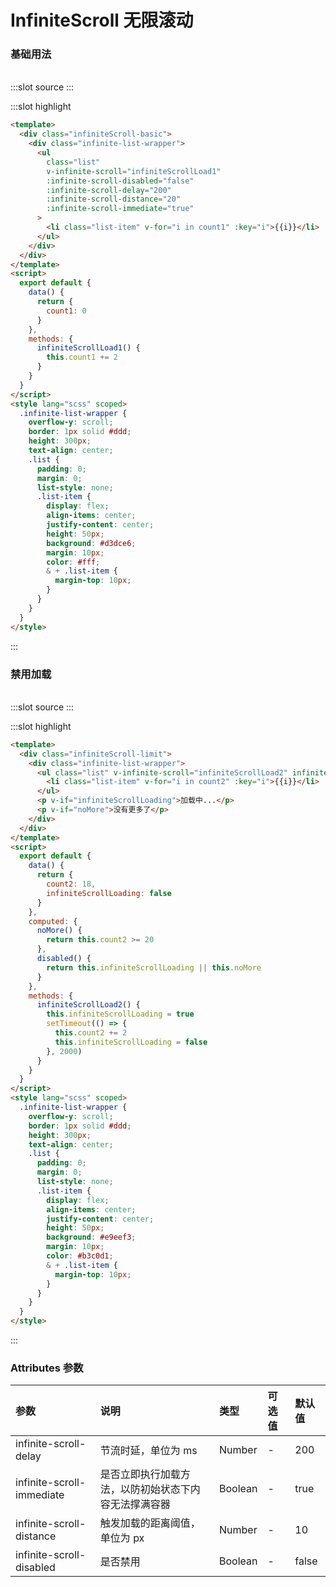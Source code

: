# InfiniteScroll 无限滚动

### 基础用法

<br/>

<demo-block>
:::slot source
<infiniteScroll-basic></infiniteScroll-basic>
:::

:::slot highlight

```html
<template>
  <div class="infiniteScroll-basic">
    <div class="infinite-list-wrapper">
      <ul
        class="list"
        v-infinite-scroll="infiniteScrollLoad1"
        :infinite-scroll-disabled="false"
        :infinite-scroll-delay="200"
        :infinite-scroll-distance="20"
        :infinite-scroll-immediate="true"
      >
        <li class="list-item" v-for="i in count1" :key="i">{{i}}</li>
      </ul>
    </div>
  </div>
</template>
<script>
  export default {
    data() {
      return {
        count1: 0
      }
    },
    methods: {
      infiniteScrollLoad1() {
        this.count1 += 2
      }
    }
  }
</script>
<style lang="scss" scoped>
  .infinite-list-wrapper {
    overflow-y: scroll;
    border: 1px solid #ddd;
    height: 300px;
    text-align: center;
    .list {
      padding: 0;
      margin: 0;
      list-style: none;
      .list-item {
        display: flex;
        align-items: center;
        justify-content: center;
        height: 50px;
        background: #d3dce6;
        margin: 10px;
        color: #fff;
        & + .list-item {
          margin-top: 10px;
        }
      }
    }
  }
</style>
```

:::
</demo-block>

### 禁用加载

<br/>

<demo-block>
:::slot source
<infiniteScroll-limit></infiniteScroll-limit>
:::

:::slot highlight

```html
<template>
  <div class="infiniteScroll-limit">
    <div class="infinite-list-wrapper">
      <ul class="list" v-infinite-scroll="infiniteScrollLoad2" infinite-scroll-disabled="disabled">
        <li class="list-item" v-for="i in count2" :key="i">{{i}}</li>
      </ul>
      <p v-if="infiniteScrollLoading">加载中...</p>
      <p v-if="noMore">没有更多了</p>
    </div>
  </div>
</template>
<script>
  export default {
    data() {
      return {
        count2: 18,
        infiniteScrollLoading: false
      }
    },
    computed: {
      noMore() {
        return this.count2 >= 20
      },
      disabled() {
        return this.infiniteScrollLoading || this.noMore
      }
    },
    methods: {
      infiniteScrollLoad2() {
        this.infiniteScrollLoading = true
        setTimeout(() => {
          this.count2 += 2
          this.infiniteScrollLoading = false
        }, 2000)
      }
    }
  }
</script>
<style lang="scss" scoped>
  .infinite-list-wrapper {
    overflow-y: scroll;
    border: 1px solid #ddd;
    height: 300px;
    text-align: center;
    .list {
      padding: 0;
      margin: 0;
      list-style: none;
      .list-item {
        display: flex;
        align-items: center;
        justify-content: center;
        height: 50px;
        background: #e9eef3;
        margin: 10px;
        color: #b3c0d1;
        & + .list-item {
          margin-top: 10px;
        }
      }
    }
  }
</style>
```

:::
</demo-block>

### Attributes 参数

| 参数                      | 说明                                                 | 类型    | 可选值 | 默认值 |
| :------------------------ | :--------------------------------------------------- | :------ | :----- | :----- |
| infinite-scroll-delay     | 节流时延，单位为 ms                                  | Number  | -      | 200    |
| infinite-scroll-immediate | 是否立即执行加载方法，以防初始状态下内容无法撑满容器 | Boolean | -      | true   |
| infinite-scroll-distance  | 触发加载的距离阈值，单位为 px                        | Number  | -      | 10     |
| infinite-scroll-disabled  | 是否禁用                                             | Boolean | -      | false  |
